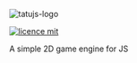 ![tatujs-logo](https://user-images.githubusercontent.com/32485354/76345924-eefe5e00-62e2-11ea-8842-4c06f6339640.png)

[![licence mit](https://img.shields.io/badge/licence-MIT-blue.svg)](https://github.com/allysonjeronimo/game-engine-js/blob/master/LICENSE)

A simple 2D game engine for JS

